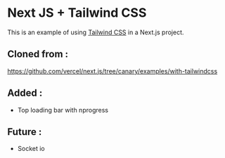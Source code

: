 # Next JS + Tailwind CSS

This is an example of using [Tailwind CSS](https://tailwindcss.com) in a Next.js project.

## Cloned from :

https://github.com/vercel/next.js/tree/canary/examples/with-tailwindcss

## Added :

- Top loading bar with nprogress

## Future :
 
- Socket io